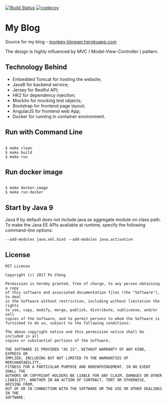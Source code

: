 [![Build Status](https://travis-ci.org/chengpo/my-blog.svg?branch=master)](https://travis-ci.org/chengpo/my-blog)
[![codecov](https://codecov.io/gh/chengpo/my-blog/branch/master/graph/badge.svg)](https://codecov.io/gh/chengpo/my-blog)


# My Blog

Source for my blog - <a href="http://monkey-blogger.herokuapp.com" target="_blank">monkey-blogger.herokuapp.com</a>

The design is highly influenced by MVC ( Model-View-Controller ) pattern.

## Technology Behind

- Embedded Tomcat for hosting the website;
- Java8 for backend service;
- Jersey for Restful API;
- HK2 for dependency injection;
- Mockito for mocking test objects;
- Bootstrap for frontend page layout;
- AngularJS for frontend web App;
- Docker for running in container environment.

## Run with Command Line

```

$ make clean
$ make build
$ make run

```

## Run docker image

```

$ make docker-image
$ make run-docker

```


## Start by Java 9
Java 9 by default does not include java.se aggregate module on class path.<br>
To make the Java EE APIs available at runtime, specify the following command-line options: 

```
--add-modules java.xml.bind --add-modules java.activation
```

## License
    MIT License

	Copyright (c) 2017 Po Cheng

	Permission is hereby granted, free of charge, to any person obtaining a copy
	of this software and associated documentation files (the "Software"), to deal
	in the Software without restriction, including without limitation the rights
	to use, copy, modify, merge, publish, distribute, sublicense, and/or sell
	copies of the Software, and to permit persons to whom the Software is
	furnished to do so, subject to the following conditions:
	
	The above copyright notice and this permission notice shall be included in all
	copies or substantial portions of the Software.

	THE SOFTWARE IS PROVIDED "AS IS", WITHOUT WARRANTY OF ANY KIND, EXPRESS OR
	IMPLIED, INCLUDING BUT NOT LIMITED TO THE WARRANTIES OF MERCHANTABILITY,
	FITNESS FOR A PARTICULAR PURPOSE AND NONINFRINGEMENT. IN NO EVENT SHALL THE
	AUTHORS OR COPYRIGHT HOLDERS BE LIABLE FOR ANY CLAIM, DAMAGES OR OTHER
	LIABILITY, WHETHER IN AN ACTION OF CONTRACT, TORT OR OTHERWISE, ARISING FROM,
	OUT OF OR IN CONNECTION WITH THE SOFTWARE OR THE USE OR OTHER DEALINGS IN THE
	SOFTWARE.
	
